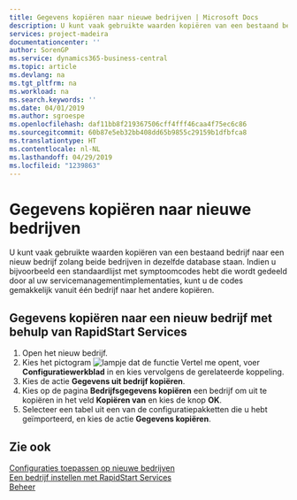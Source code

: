 ```yaml
---
title: Gegevens kopiëren naar nieuwe bedrijven | Microsoft Docs
description: U kunt vaak gebruikte waarden kopiëren van een bestaand bedrijf naar een nieuw bedrijf zolang beide bedrijven in dezelfde database staan. Indien u bijvoorbeeld een standaardlijst met symptoomcodes hebt die wordt gedeeld door al uw servicemanagementimplementaties, kunt u de codes gemakkelijk vanuit één bedrijf naar het andere kopiëren.
services: project-madeira
documentationcenter: ''
author: SorenGP
ms.service: dynamics365-business-central
ms.topic: article
ms.devlang: na
ms.tgt_pltfrm: na
ms.workload: na
ms.search.keywords: ''
ms.date: 04/01/2019
ms.author: sgroespe
ms.openlocfilehash: daf11bb8f219367506cff4fff46caa4f75ec6c86
ms.sourcegitcommit: 60b87e5eb32bb408dd65b9855c29159b1dfbfca8
ms.translationtype: HT
ms.contentlocale: nl-NL
ms.lasthandoff: 04/29/2019
ms.locfileid: "1239863"
---
```

# <a name="copy-data-to-new-companies"></a>Gegevens kopiëren naar nieuwe bedrijven
U kunt vaak gebruikte waarden kopiëren van een bestaand bedrijf naar een nieuw bedrijf zolang beide bedrijven in dezelfde database staan. Indien u bijvoorbeeld een standaardlijst met symptoomcodes hebt die wordt gedeeld door al uw servicemanagementimplementaties, kunt u de codes gemakkelijk vanuit één bedrijf naar het andere kopiëren.  

## <a name="to-copy-data-to-a-new-company-using-rapidstart-services"></a>Gegevens kopiëren naar een nieuw bedrijf met behulp van RapidStart Services  
1. Open het nieuw bedrijf.  
2. Kies het pictogram ![lampje dat de functie Vertel me opent](media/ui-search/search_small.png "Vertel me wat u wilt doen"), voer **Configuratiewerkblad** in en kies vervolgens de gerelateerde koppeling.  
3. Kies de actie **Gegevens uit bedrijf kopiëren**.  
4. Kies op de pagina **Bedrijfsgegevens kopiëren** een bedrijf om uit te kopiëren in het veld **Kopiëren van** en kies de knop **OK**.  
5. Selecteer een tabel uit een van de configuratiepakketten die u hebt geïmporteerd, en kies de actie **Gegevens kopiëren**.

## <a name="see-also"></a>Zie ook
[Configuraties toepassen op nieuwe bedrijven](admin-apply-configuration-to-new-companies.md)  
[Een bedrijf instellen met RapidStart Services](admin-set-up-a-company-with-rapidstart.md)  
[Beheer](admin-setup-and-administration.md)
